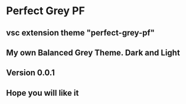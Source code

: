 # Perfect Grey PF
## vsc extension theme "perfect-grey-pf"

## My own Balanced Grey Theme. Dark and Light
## Version 0.0.1 
##
## Hope you will like it
